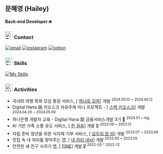 ## 문혜영 (Hailey)
#### Back-end Developer 🔥


### <img src="https://raw.githubusercontent.com/Tarikul-Islam-Anik/Microsoft-Teams-Animated-Emojis/master/Emojis/Hand%20gestures/Folded%20Hands%20Light%20Skin%20Tone.png" alt="Folded Hands Light Skin Tone" width="25" height="25" /> Contact

[![gmail](https://skillicons.dev/icons?i=gmail)](mailto:mummhy0811@gmail.com)
[![instagram](https://skillicons.dev/icons?i=instagram)](https://www.instagram.com/moonhnxe/)
[![notion](https://skillicons.dev/icons?i=notion)](https://moonhnxe.notion.site/Hailey-31eef4ff269843258d2754b21bc949c5?pvs=74)


### <img src="https://raw.githubusercontent.com/Tarikul-Islam-Anik/Animated-Fluent-Emojis/master/Emojis/Travel%20and%20places/Star.png" alt="Star" width="25" height="25" /> Skills

[![My Skills](https://skillicons.dev/icons?i=java,spring,mysql,ts,react,idea,github,githubactions)](https://skillicons.dev)


### <img src="https://raw.githubusercontent.com/Tarikul-Islam-Anik/Animated-Fluent-Emojis/master/Emojis/People%20with%20professions/Woman%20Fairy%20Light%20Skin%20Tone.png" alt="Woman Fairy Light Skin Tone" width="25" height="25" /> Activities

- 국내외 여행 특화 모임 통장 서비스, [ [하나로 모여](https://dawonny.tistory.com/470)] 개발 <sup>2024.05.10 ~ 2024.06.12
- Digital Hana 路 키오스크 자유주제 미니 프로젝트 - [ [스벅 키오스크](https://dawonny.tistory.com/470)] 개발 <sup>2024.04.26 ~ 2024.05.09
- 하나은행 개발자 교육 - Digital Hana 路 금융서비스개발 3기 🏫 <sup>2024.01 ~ ing
- AI 기반 가족 소통 유도 서비스, [ [한 걸음](https://dawonny.tistory.com/470)] 개발 🎖️ <sup>2023.09 ~ 2023.12
- 자립 준비 청년을 위한 식자재 기부 서비스, [ [모두의 한 끼](https://dawonny.tistory.com/470)] 개발 <sup>2023.07 ~ 2023.09
- 맛집 속 내 자리를 찾아주는 앱, [ [내 자리 내놔](https://dawonny.tistory.com/470)] 개발 <sup>2022.09 ~ 2023.05 
- 안전한 새 친구 사귀기 앱, [ [FINE](https://dawonny.tistory.com/470)] 개발 🎖️ <sup>2022-05 * 2022-12

<!--

#### 📊 Github Stats
<div>  
  
![streak](https://github-readme-streak-stats.herokuapp.com?user=mummhy0811&theme=ambient_gradient)
  
![Anurag's GitHub stats](https://github-readme-stats.vercel.app/api?username=mummhy0811&show_icons=true&theme=ambient_gradient)
 ![Top Langs](https://github-readme-stats.vercel.app/api/top-langs/?username=mummhy0811&layout=compact&theme=ambient_gradient)



<br/>  -->

